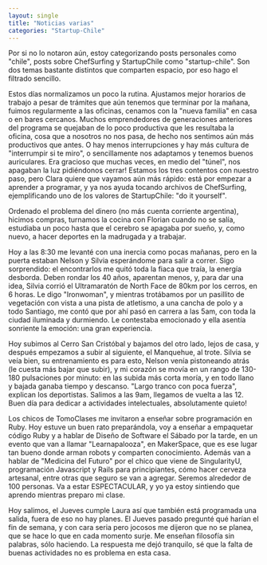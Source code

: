 ```yaml
---
layout: single
title: "Noticias varias"
categories: "Startup-Chile"
---
```


Por si no lo notaron aún, estoy categorizando posts personales como "chile",
posts sobre ChefSurfing y StartupChile como "startup-chile". Son dos temas
bastante distintos que comparten espacio, por eso hago el filtrado sencillo.

Estos días normalizamos un poco la rutina. Ajustamos mejor horarios de trabajo
a pesar de trámites que aún tenemos que terminar por la mañana, fuimos
regularmente a las oficinas, cenamos con la "nueva familia" en casa o en bares
cercanos. Muchos emprendedores de generaciones anteriores del programa se
quejaban de lo poco productiva que les resultaba la oficina, cosa que a
nosotros no nos pasa, de hecho nos sentimos aún más productivos que antes. O
hay menos interrupciones y hay más cultura de "interrumpir si te miro", o
sencillamente nos adaptamos y tenemos buenos auriculares. Era gracioso que
muchas veces, en medio del "túnel", nos apagaban la luz pidiéndonos cerrar!
Estamos los tres contentos con nuestro paso, pero Clara quiere que vayamos aún
más rápido: está por empezar a aprender a programar, y ya nos ayuda tocando
archivos de ChefSurfing, ejemplificando uno de los valores de StartupChile:
"do it yourself".

Ordenado el problema del dinero (no más cuenta corriente argentina), hicimos
compras, turnamos la cocina con Florian cuando no se salía, estudiaba un poco
hasta que el cerebro se apagaba por sueño, y, como nuevo, a hacer deportes en
la madrugada y a trabajar.

Hoy a las 8:30 me levanté con una inercia como pocas mañanas, pero en la
puerta estaban Nelson y Silvia esperándome para salir a correr. Sigo
sorprendido: el encontrarlos me quitó toda la fiaca que traía, la energía
desborda. Deben rondar los 40 años, aparentan menos, y, para dar una idea,
Silvia corrió el Ultramaratón de North Face de 80km por los cerros, en 6
horas. Le digo "Ironwoman", y mientras trotábamos por un pasillito de
vegetación con vista a una pista de atletismo, a una cancha de polo y a todo
Santiago, me contó que por ahí pasó en carrera a las 5am, con toda la ciudad
iluminada y durmiendo. Le contestaba emocionado y ella asentía sonriente la
emoción: una gran experiencia.

Hoy subimos al Cerro San Cristóbal y bajamos del otro lado, lejos de casa, y
después empezamos a subir al siguiente, el Manquehue, al trote. Silvia se veía
bien, su entrenamiento es para esto, Nelson venía pistoneando atrás (le cuesta
más bajar que subir), y mi corazón se movía en un rango de 130-180 pulsaciones
por minuto: en las subida más corta moría, y en todo llano y bajada ganaba
tiempo y descanso. "Largo tranco con poca fuerza", explican los deportistas.
Salimos a las 9am, llegamos de vuelta a las 12. Buen día para dedicar a
actividades intelectuales, absolutamente quieto!

Los chicos de TomoClases me invitaron a enseñar sobre programación en Ruby.
Hoy estuve un buen rato preparándola, voy a enseñar a empaquetar código Ruby y
a hablar de Diseño de Software el Sábado por la tarde, en un evento que van a
llamar "Learnapalooza", en MakerSpace, que es ese lugar tan bueno donde arman
robots y comparten conocimiento. Además van a hablar de "Medicina del Futuro"
por el chico que viene de SingularityU, programación Javascript y Rails para
principiantes, cómo hacer cerveza artesanal, entre otras que seguro se van a
agregar. Seremos alrededor de 100 personas. Va a estar ESPECTACULAR, y yo ya
estoy sintiendo que aprendo mientras preparo mi clase.

Hoy salimos, el Jueves cumple Laura así que también está programada una
salida, fuera de eso no hay planes. El Jueves pasado pregunté qué harían el
fin de semana, y con cara seria pero jocosos me dijeron que no se planea, que
se hace lo que en cada momento surje. Me enseñan filosofía sin palabras, sólo
haciendo. La respuesta me dejó tranquilo, sé que la falta de buenas
actividades no es problema en esta casa.
